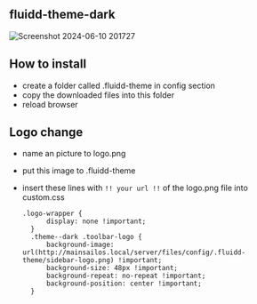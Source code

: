 ## fluidd-theme-dark

![Screenshot 2024-06-10 201727](https://github.com/bumbeng/fluidd-theme-dark/assets/111509593/2b304b0e-2fcb-4fe5-a4eb-0ec578d7e769)


## How to install
- create a folder called .fluidd-theme in config section
- copy the downloaded files into this folder
- reload browser

## Logo change
- name an picture to logo.png
- put this image to .fluidd-theme
- insert these lines with `!! your url !!` of the logo.png file into custom.css

      .logo-wrapper {
            display: none !important;
        }
        .theme--dark .toolbar-logo {
            background-image: url(http://mainsailos.local/server/files/config/.fluidd-theme/sidebar-logo.png) !important;
            background-size: 48px !important;
            background-repeat: no-repeat !important;
            background-position: center !important;
        }
